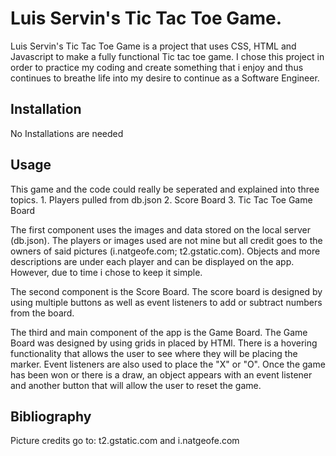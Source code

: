 # Luis Servin's Tic Tac Toe Game.

Luis Servin's Tic Tac Toe Game is a project that uses CSS, HTML and Javascript to make a fully functional Tic tac toe game. I chose this project in order to practice my coding and create something that i enjoy and thus continues to breathe life into my desire to continue as a Software Engineer. 

## Installation

No Installations are needed


## Usage

This game and the code could really be seperated and explained into three topics.
    1. Players pulled from db.json
    2. Score Board
    3. Tic Tac Toe Game Board

The first component uses the images and data stored on the local server (db.json). The players or images used are not mine but all credit goes to the owners of said pictures (i.natgeofe.com; t2.gstatic.com). Objects and more descriptions are under each player and can be displayed on the app. However, due to time i chose to keep it simple.

The second component is the Score Board. The score board is designed by using multiple buttons as well as event listeners to add or subtract numbers from the board. 

The third and main component of the app is the Game Board. The Game Board was designed by using grids in placed by HTMl. There is a hovering functionality that allows the user to see where they will be placing the marker. Event listeners are also used to place the "X" or "O". Once the game has been won or there is a draw, an object appears with an event listener and another button that will allow the user to reset the game. 


## Bibliography 
Picture credits go to:
t2.gstatic.com and i.natgeofe.com

